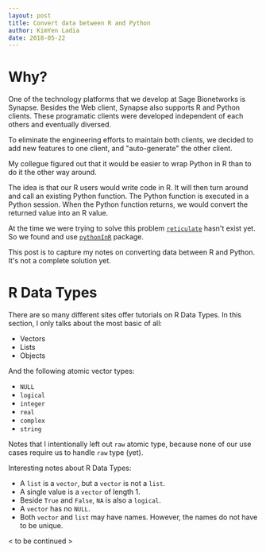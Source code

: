 ```yaml
---
layout: post
title: Convert data between R and Python
author: KimYen Ladia
date: 2018-05-22
---
```


# Why?
One of the technology platforms that we develop at Sage Bionetworks is Synapse. Besides the Web client, Synapse also supports R and Python clients. These programatic clients were developed independent of each others and eventually diversed.

To eliminate the engineering efforts to maintain both clients, we decided to add new features to one client, and "auto-generate" the other client.

My collegue figured out that it would be easier to wrap Python in R than to do it the other way around. 

The idea is that our R users would write code in R. It will then turn around and call an existing Python function. The Python function is executed in a Python session. When the Python function returns, we would convert the returned value into an R value.

At the time we were trying to solve this problem [`reticulate`](https://github.com/rstudio/reticulate) hasn't exist yet. So we found and use [`pythonInR`](https://bitbucket.org/Floooo/pythoninr/) package.

This post is to capture my notes on converting data between R and Python. It's not a complete solution yet.

# R Data Types

There are so many different sites offer tutorials on R Data Types. In this section, I only talks about the most basic of all:

* Vectors
* Lists
* Objects

And the following atomic vector types:

* `NULL`
* `logical`
* `integer`
* `real`
* `complex`
* `string`

Notes that I intentionally left out `raw` atomic type, because none of our use cases require us to handle `raw` type (yet).

Interesting notes about R Data Types:

* A `list` is a `vector`, but a `vector` is not a `list`.
* A single value is a `vector` of length 1.
* Beside `True` and `False`, `NA` is also a `logical`.
* A `vector` has no `NULL`.
* Both `vector` and `list` may have names. However, the names do not have to be unique.

< to be continued >

